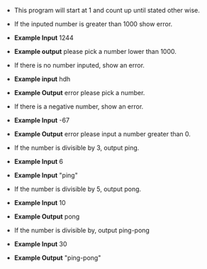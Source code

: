 * This program will start at 1 and count up until stated other wise. 

* If the inputed number is greater than 1000 show error.
* **Example Input** 1244
* **Example output** please pick a number lower than 1000.

* If there is no number inputed, show an error.
* **Example input** hdh
* **Example Output** error please pick a number.

* If there is a negative number, show an error.
* **Example Input** -67
* **Example Output** error please input a number greater than 0.

* If the number is divisible by 3, output ping.
* **Example Input** 6
* **Example Input** "ping"

* If the number is divisible by 5, output pong.
* **Example Input** 10
* **Example Output** pong

* If the number is divisible by, output ping-pong
 * **Example Input** 30
 * **Example Output** "ping-pong"
